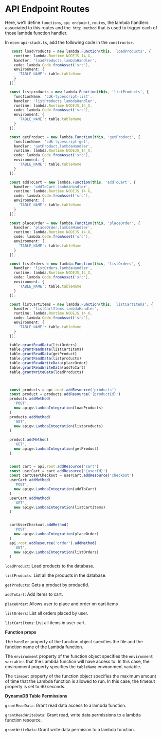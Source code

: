 # API Endpoint Routes

Here, we'll define `functions`, `api endpoint`, `routes`, the lambda handlers associated to this routes and the` http method` that is used to trigger each of those lambda function handler.

In `ecom-api-stack.ts`, add the following code in the `constructor`.

```ts
   const loadProducts = new lambda.Function(this, 'loadProducts', {
    runtime: lambda.Runtime.NODEJS_14_X,
    handler: 'loadProducts.lambdaHandler',
    code: lambda.Code.fromAsset('src'),
    environment: {
      'TABLE_NAME': table.tableName
    }
  });

  const listproducts = new lambda.Function(this, 'listProducts', {
    functionName: 'cdk-typescript-list',
    handler: 'listProducts.lambdaHandler',
    runtime: lambda.Runtime.NODEJS_14_X,
    code: lambda.Code.fromAsset('src'),
    environment: {
      'TABLE_NAME': table.tableName
    }
  });

  const getProduct = new lambda.Function(this, 'getProduct', {
    functionName: 'cdk-typescript-get',
    handler: 'getProduct.lambdaHandler',
    runtime: lambda.Runtime.NODEJS_14_X,
    code: lambda.Code.fromAsset('src'),
    environment: {
      'TABLE_NAME': table.tableName
    }
  });

  const addToCart = new lambda.Function(this, 'addToCart', {
    handler: 'addToCart.lambdaHandler',
    runtime: lambda.Runtime.NODEJS_14_X,
    code: lambda.Code.fromAsset('src'),
    environment: {
      'TABLE_NAME': table.tableName
    }
  });
  
  const placeOrder = new lambda.Function(this, 'placeOrder', {
    handler: 'placeOrder.lambdaHandler',
    runtime: lambda.Runtime.NODEJS_14_X,
    code: lambda.Code.fromAsset('src'),
    environment: {
      'TABLE_NAME': table.tableName
    }
  });

  const listOrders = new lambda.Function(this, 'listOrders', {
    handler: 'listOrders.lambdaHandler',
    runtime: lambda.Runtime.NODEJS_14_X,
    code: lambda.Code.fromAsset('src'),
    environment: {
      'TABLE_NAME': table.tableName
    }
  });

  const listCartItems = new lambda.Function(this, 'listCartItems', {
    handler: 'listCartItems.lambdaHandler',
    runtime: lambda.Runtime.NODEJS_14_X,
    code: lambda.Code.fromAsset('src'),
    environment: {
      'TABLE_NAME': table.tableName
    }
  });

  table.grantReadData(listOrders)
  table.grantReadData(listCartItems)
  table.grantReadData(getProduct)
  table.grantReadData(listproducts)
  table.grantReadWriteData(placeOrder)
  table.grantReadWriteData(addToCart)
  table.grantWriteData(loadProducts)

  

  const products = api.root.addResource('products')
  const product = products.addResource('{productId}')
  products.addMethod(
    'POST',
    new apigw.LambdaIntegration(loadProducts)
  )
  products.addMethod(
    'GET',
    new apigw.LambdaIntegration(listproducts)
  )
  
  product.addMethod(
    'GET',
    new apigw.LambdaIntegration(getProduct)
  )


  const cart = api.root.addResource('cart')
  const userCart = cart.addResource('{userId}')
  const cartUserCheckout = userCart.addResource('checkout')
  userCart.addMethod(
    'POST',
    new apigw.LambdaIntegration(addToCart)
  )
  userCart.addMethod(
    'GET',
    new apigw.LambdaIntegration(listCartItems)
  )


  cartUserCheckout.addMethod(
    'POST',
    new apigw.LambdaIntegration(placeOrder)
  )
  api.root.addResource('order').addMethod(
    'GET',
    new apigw.LambdaIntegration(listOrders)
  )

  ```
`loadProduct`: Load products to the database.

`listProducts`: List all the products in the database.

`getProducts`: Gets a product by productId.

`addToCart`: Add Items to cart.

`placeOrder`: Allows user to place and order on cart items

`listOrders`: List all orders placed by user.

`listCartItems`: List all items in user cart.

**Function props**

The `handler` property of the function object specifies the file and the function name of the Lambda function. 


The `environment` property of the function object specifies the `environment variables` that the Lambda function will have access to. In this case, the environment property specifies the `tableName` environment variable.

The `timeout` property of the function object specifies the maximum amount of time that the Lambda function is allowed to run. In this case, the timeout property is set to 60 seconds.

**DynamoDB Table Permissions**

`grantReadData`: Grant read data access to a lambda function.

`grantReadWriteData`: Grant read, write data permissions to a lambda function resource.

`grantWriteData`: Grant write data permision to a lambda function.
